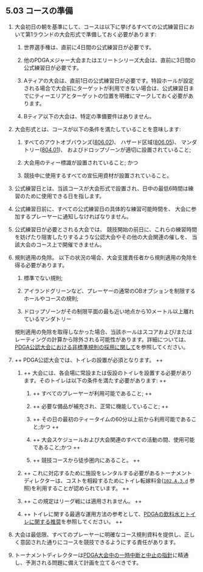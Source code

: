 ## 5.03 コースの準備

1. 大会初日の朝を基準にして、コースは以下に挙げるすべての公式練習日において第1ラウンドの大会形式で準備しておく必要があります:

	1. 世界選手権は、直前に4日間の公式練習日が必要です。

	1. 他のPDGAメジャー大会またはエリートシリーズ大会は、直前に3日間の公式練習日が必要です。

	1. Aティアの大会は、直前1日の公式練習日が必要です。特設ホールが設定される場合で大会前にターゲットが利用できない場合は、公式練習日までにティーエリアとターゲットの位置を明確にマークしておく必要があります。

	1. Bティア以下の大会は、特定の準備要件はありません。

1. 大会形式とは、コースが以下の条件を満たしていることを意味します:

	1. すべてのアウトオブバウンズ([806.02](ordg/80602))、
    ハザード区域([806.05](ordg/80605))、
    マンダトリー([804.01](ordg/80401))、
    およびドロップゾーンが適切に設置されていること;

	1. 大会用のティー標識が設置されていること; かつ

	1. 競技中に使用するすべての宣伝用資材が設置されていること。

1. 公式練習日とは、当該コースが大会形式で設置され、日中の最低6時間は練習のために使用できる日を指します。

1. 公式練習日前に、すべての公式練習日の具体的な練習可能時間を、
大会に参加するプレーヤーに通知しなければなりません。

1. 公式練習日が必要とされる大会では、
競技開始の前日に、これらの練習時間を妨げたり阻害したりするような公認大会やその他の大会関連の催しを、
当該大会のコース上で開催できません。

1. 規則適用の免除。
以下の状況の場合、大会支援責任者から規則適用の免除を得る必要があります。

	1. 標準でない規則;

	1. アイランドグリーンなど、プレーヤーの通常のOBオプションを制限するホールやコースの規則;

	1. ドロップゾーンがその制限平面の最も近い地点から10メートル以上離れているマンダトリー

    規則適用の免除を取得しなかった場合、当該ホールはスコアおよび/またはレーティングの計算から除外される可能性があります。詳細については、[PDGA公認大会における非標準規則の採用に関して](dgj/nonstandards)を参照してください。

1. ++ PDGA公認大会では、トイレの設置が必須となります。 ++

    1. ++ 大会には、各会場に常設または仮設のトイレを設置する必要があります。そのトイレは以下の条件を満たす必要があります: ++

        1. ++ すべてのプレーヤーが利用可能であること; ++

        1. ++ 必要な備品が補充され、正常に機能していること; ++

        1. ++ その日の最初のティータイムの60分以上前から利用可能であること;かつ ++

        1. ++ 大会スケジュールおよび大会関連のすべての活動の間、使用可能であること;かつ ++

        1. ++ 競技コースから徒歩圏内にあること。 ++

    1. ++ これに対応するために施設をレンタルする必要があるトーナメントディレクターは、コストを相殺するためにトイレ転嫁料金([`102.A.3.d`](#大会への参加登録) 参照)を利用することが認められています。 ++

    1. ++ この規定はリーグ戦には適用されません。 ++

    1. ++ トイレに関する最適な運用方法の参考として、[PDGAの飲料水とトイレに関する推奨](https://www.pdga.com/pdga-documents/tour-documents/pdga-water-and-bathroom-recommendations)を参照してください。 ++

1. 大会は最低限、すべてのプレーヤーに明確なコース規則資料を提供し、正しく意図された通りにコースを競技できるようにする責任があります。

1. トーナメントディレクターは[PDGA大会中の一時中断と中止の指針](https://www.pdga.com/pdga-documents/tournament-resources/pdga-mid-event-suspension-and-cancellation)に精通し、予測される問題に備えて計画を立てるべきです。
